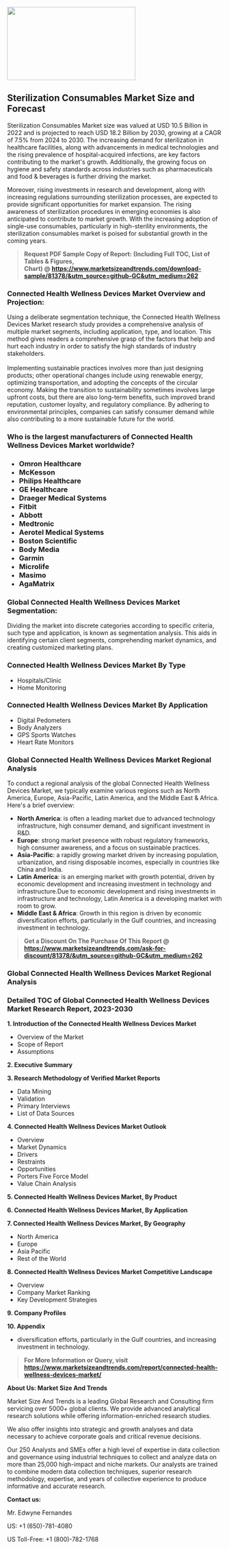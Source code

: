 <p><img class="alignnone size-medium wp-image-20088" src="https://ffe5etoiles.com/wp-content/uploads/2024/12/MST1-300x171.png" alt="" width="300" height="171" /></p><h2>Sterilization Consumables Market Size and Forecast</h2><p>Sterilization Consumables Market size was valued at USD 10.5 Billion in 2022 and is projected to reach USD 18.2 Billion by 2030, growing at a CAGR of 7.5% from 2024 to 2030. The increasing demand for sterilization in healthcare facilities, along with advancements in medical technologies and the rising prevalence of hospital-acquired infections, are key factors contributing to the market's growth. Additionally, the growing focus on hygiene and safety standards across industries such as pharmaceuticals and food & beverages is further driving the market. </p><p>Moreover, rising investments in research and development, along with increasing regulations surrounding sterilization processes, are expected to provide significant opportunities for market expansion. The rising awareness of sterilization procedures in emerging economies is also anticipated to contribute to market growth. With the increasing adoption of single-use consumables, particularly in high-sterility environments, the sterilization consumables market is poised for substantial growth in the coming years.</p></p><blockquote id="" class=""><strong>Request PDF Sample Copy of Report: (Including Full TOC, List of Tables &amp; Figures, Chart)&nbsp;@&nbsp;<strong><a href="https://www.marketsizeandtrends.com/download-sample/81378/&utm_source=github-GC&utm_medium=262" target="_blank">https://www.marketsizeandtrends.com/download-sample/81378/&utm_source=github-GC&utm_medium=262</a></strong></strong></blockquote><h3 id="" class="">Connected Health Wellness Devices Market&nbsp;Overview and Projection:</h3><p id="" class="">Using a deliberate segmentation technique, the Connected Health Wellness Devices Market research study provides a comprehensive analysis of multiple market segments, including application, type, and location. This method gives readers a comprehensive grasp of the factors that help and hurt each industry in order to satisfy the high standards of industry stakeholders. <br /> <br />Implementing sustainable practices involves more than just designing products; other operational changes include using renewable energy, optimizing transportation, and adopting the concepts of the circular economy. Making the transition to sustainability sometimes involves large upfront costs, but there are also long-term benefits, such improved brand reputation, customer loyalty, and regulatory compliance. By adhering to environmental principles, companies can satisfy consumer demand while also contributing to a more sustainable future for the world.</p><h3 id="" class="">Who is the largest manufacturers of&nbsp;Connected Health Wellness Devices Market worldwide?</h3><h3 class=""><p><ul><li>Omron Healthcare </li><li> McKesson </li><li> Philips Healthcare </li><li> GE Healthcare </li><li> Draeger Medical Systems </li><li> Fitbit </li><li> Abbott </li><li> Medtronic </li><li> Aerotel Medical Systems </li><li> Boston Scientific </li><li> Body Media </li><li> Garmin </li><li> Microlife </li><li> Masimo </li><li> AgaMatrix</li></ul></p></h3><h3 id="" class="">Global&nbsp;Connected Health Wellness Devices Market Segmentation:</h3><p id="" class="">Dividing the market into discrete categories according to specific criteria, such type and application, is known as segmentation analysis. This aids in identifying certain client segments, comprehending market dynamics, and creating customized marketing plans.</p><h3 id="" class="">Connected Health Wellness Devices Market&nbsp;By Type</h3><p><p><ul><li>Hospitals/Clinic </li><li> Home Monitoring</p></li></ul></p></p><h3 id="" class="">Connected Health Wellness Devices Market&nbsp;By Application</h3><p class=""><p><ul><li>Digital Pedometers </li><li> Body Analyzers </li><li> GPS Sports Watches </li><li> Heart Rate Monitors</li></ul></p></p><h3 id="" class="">Global Connected Health Wellness Devices Market Regional Analysis</h3><p id="" class="">To conduct a regional analysis of the global Connected Health Wellness Devices Market, we typically examine various regions such as North America, Europe, Asia-Pacific, Latin America, and the Middle East &amp; Africa. Here's a brief overview:</p><ul><li><strong>North America</strong>: is often a leading market due to advanced technology infrastructure, high consumer demand, and significant investment in R&amp;D.</li><li><strong>Europe</strong>: strong market presence with robust regulatory frameworks, high consumer awareness, and a focus on sustainable practices.</li><li><strong>Asia-Pacific</strong>: a rapidly growing market driven by increasing population, urbanization, and rising disposable incomes, especially in countries like China and India.</li><li><strong>Latin America</strong>: is an emerging market with growth potential, driven by economic development and increasing investment in technology and infrastructure.Due to economic development and rising investments in infrastructure and technology, Latin America is a developing market with room to grow.</li><li><strong>Middle East &amp; Africa</strong>: Growth in this region is driven by economic diversification efforts, particularly in the Gulf countries, and increasing investment in technology.</li></ul><blockquote id="" class=""><strong>Get a Discount On The Purchase Of This Report @ <strong><a href="https://www.marketsizeandtrends.com/ask-for-discount/81378/&utm_source=github-GC&utm_medium=262" target="_blank">https://www.marketsizeandtrends.com/ask-for-discount/81378/&utm_source=github-GC&utm_medium=262</a></strong></strong></blockquote><h3 id="" class="">Global Connected Health Wellness Devices Market Regional Analysis</h3><h3 id="" class="">Detailed TOC of Global Connected Health Wellness Devices Market Research Report, 2023-2030</h3><p id="" class=""><strong>1. Introduction of the Connected Health Wellness Devices Market</strong></p><ul><li>Overview of the Market</li><li>Scope of Report</li><li>Assumptions</li></ul><p id="" class=""><strong>2. Executive Summary</strong></p><p id="" class=""><strong>3. Research Methodology of Verified Market Reports</strong></p><ul><li>Data Mining</li><li>Validation</li><li>Primary Interviews</li><li>List of Data Sources</li></ul><p id="" class=""><strong>4. Connected Health Wellness Devices Market Outlook</strong></p><ul><li>Overview</li><li>Market Dynamics</li><li>Drivers</li><li>Restraints</li><li>Opportunities</li><li>Porters Five Force Model</li><li>Value Chain Analysis</li></ul><p id="" class=""><strong>5. Connected Health Wellness Devices Market, By Product</strong></p><p id="" class=""><strong>6. Connected Health Wellness Devices Market, By Application</strong></p><p id="" class=""><strong>7. Connected Health Wellness Devices Market, By Geography</strong></p><ul><li>North America</li><li>Europe</li><li>Asia Pacific</li><li>Rest of the World</li></ul><p id="" class=""><strong>8. Connected Health Wellness Devices Market Competitive Landscape</strong></p><ul><li>Overview</li><li>Company Market Ranking</li><li>Key Development Strategies</li></ul><p id="" class=""><strong>9. Company Profiles</strong></p><p id="" class=""><strong>10. Appendix</strong></p><ul><li>diversification efforts, particularly in the Gulf countries, and increasing investment in technology.</li></ul><blockquote id="" class=""><strong>For More Information or Query, visit <strong><strong><a href="https://www.marketsizeandtrends.com/report/connected-health-wellness-devices-market/" target="_blank">https://www.marketsizeandtrends.com/report/connected-health-wellness-devices-market/</a></strong></strong></strong></blockquote><p id="" class=""><strong>About Us: Market Size And Trends</strong></p><p id="" class="">Market Size And Trends is a leading Global Research and Consulting firm servicing over 5000+ global clients. We provide advanced analytical research solutions while offering information-enriched research studies.</p><p id="" class="">We also offer insights into strategic and growth analyses and data necessary to achieve corporate goals and critical revenue decisions.</p><p id="" class="">Our 250 Analysts and SMEs offer a high level of expertise in data collection and governance using industrial techniques to collect and analyze data on more than 25,000 high-impact and niche markets. Our analysts are trained to combine modern data collection techniques, superior research methodology, expertise, and years of collective experience to produce informative and accurate research.</p><p id="" class=""><strong>Contact us:</strong></p><p id="" class="">Mr. Edwyne Fernandes</p><p id="" class="">US: +1 (650)-781-4080</p><p id="" class="">US Toll-Free: +1 (800)-782-1768</p>
